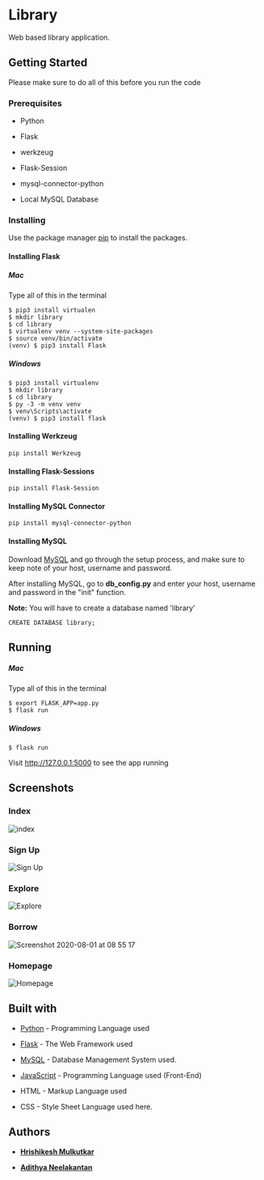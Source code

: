 # Library

Web based library application.

## Getting Started

Please make sure to do all of this before you run the code

### Prerequisites

* Python

* Flask

* werkzeug

* Flask-Session

* mysql-connector-python

* Local MySQL Database

### Installing

Use the package manager [pip](https://pip.pypa.io/en/stable/) to install the packages.

#### Installing Flask

##### Mac

Type all of this in the terminal

```
$ pip3 install virtualen
$ mkdir library
$ cd library
$ virtualenv venv --system-site-packages
$ source venv/bin/activate
(venv) $ pip3 install Flask
```
##### Windows

```
$ pip3 install virtualenv
$ mkdir library
$ cd library
$ py -3 -m venv venv
$ venv\Scripts\activate
(venv) $ pip3 install flask
```

#### Installing Werkzeug

```
pip install Werkzeug
```

#### Installing Flask-Sessions

```
pip install Flask-Session
```

#### Installing MySQL Connector

```
pip install mysql-connector-python
```

#### Installing MySQL

Download [MySQL](https://dev.mysql.com/downloads/mysql/) and go through the setup process, and make sure to keep note of your host, username and password.

After installing MySQL, go to **db_config.py** and enter your host, username and password in the "init" function.

**Note:** You will have to create a database named 'library'

```
CREATE DATABASE library;
```

## Running

##### Mac

Type all of this in the terminal

```
$ export FLASK_APP=app.py
$ flask run
```

##### Windows

```
$ flask run
````

Visit http://127.0.0.1:5000 to see the app running

## Screenshots

### Index 

![index](https://user-images.githubusercontent.com/51927760/89092981-fb8b6c00-d3d3-11ea-8e05-8dbb737bf5bf.png)

### Sign Up

![Sign Up](https://user-images.githubusercontent.com/51927760/89093041-70f73c80-d3d4-11ea-9531-3b3f27c7e8cf.png)

### Explore 

![Explore](https://user-images.githubusercontent.com/51927760/89092962-d139ae80-d3d3-11ea-8963-3246cb6ee7b8.png)

### Borrow

![Screenshot 2020-08-01 at 08 55 17](https://user-images.githubusercontent.com/51927760/89093084-c4698a80-d3d4-11ea-8f63-fafdb2d39450.png)

### Homepage

![Homepage](https://user-images.githubusercontent.com/51927760/89092967-e0b8f780-d3d3-11ea-88e9-2245400a0ba2.png)

## Built with

* [Python](https://www.python.org/) - Programming Language used

* [Flask](https://flask.palletsprojects.com/en/1.1.x/) - The Web Framework used

* [MySQL](https://www.mysql.com/) - Database Management System used.

* [JavaScript](https://www.javascript.com/) - Programming Language used (Front-End)

* HTML - Markup Language used

* CSS - Style Sheet Language used here.

## Authors

* [**Hrishikesh Mulkutkar**](https://github.com/Hrishikesh-3459)

* [**Adithya Neelakantan**](https://github.com/neelstrongarm)
